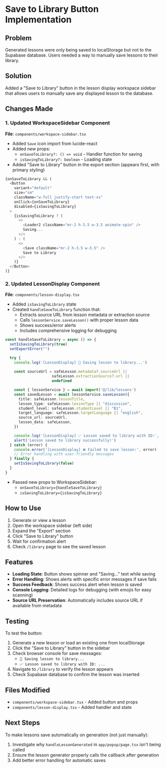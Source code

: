 # Save to Library Button Implementation

## Problem
Generated lessons were only being saved to localStorage but not to the Supabase database. Users needed a way to manually save lessons to their library.

## Solution
Added a "Save to Library" button in the lesson display workspace sidebar that allows users to manually save any displayed lesson to the database.

## Changes Made

### 1. Updated WorkspaceSidebar Component
**File**: `components/workspace-sidebar.tsx`

- Added `Save` icon import from lucide-react
- Added new props:
  - `onSaveToLibrary?: () => void` - Handler function for saving
  - `isSavingToLibrary?: boolean` - Loading state
- Added "Save to Library" button in the export section (appears first, with primary styling)

```typescript
{onSaveToLibrary && (
  <Button
    variant="default"
    size="sm"
    className="w-full justify-start text-xs"
    onClick={onSaveToLibrary}
    disabled={isSavingToLibrary}
  >
    {isSavingToLibrary ? (
      <>
        <Loader2 className="mr-2 h-3.5 w-3.5 animate-spin" />
        Saving...
      </>
    ) : (
      <>
        <Save className="mr-2 h-3.5 w-3.5" />
        Save to Library
      </>
    )}
  </Button>
)}
```

### 2. Updated LessonDisplay Component
**File**: `components/lesson-display.tsx`

- Added `isSavingToLibrary` state
- Created `handleSaveToLibrary` function that:
  - Extracts source URL from lesson metadata or extraction source
  - Calls `lessonService.saveLesson()` with proper lesson data
  - Shows success/error alerts
  - Includes comprehensive logging for debugging

```typescript
const handleSaveToLibrary = async () => {
  setIsSavingToLibrary(true)
  setExportError("")

  try {
    console.log('[LessonDisplay] 💾 Saving lesson to library...')
    
    const sourceUrl = safeLesson.metadata?.sourceUrl || 
                     safeLesson.extractionSource?.url || 
                     undefined

    const { lessonService } = await import('@/lib/lessons')
    const savedLesson = await lessonService.saveLesson({
      title: safeLesson.lessonTitle,
      lesson_type: safeLesson.lessonType || "discussion",
      student_level: safeLesson.studentLevel || "B1",
      target_language: safeLesson.targetLanguage || "english",
      source_url: sourceUrl,
      lesson_data: safeLesson,
    })

    console.log('[LessonDisplay] ✅ Lesson saved to library with ID:', savedLesson.id)
    alert('Lesson saved to library successfully!')
  } catch (error) {
    console.error('[LessonDisplay] ❌ Failed to save lesson:', error)
    // Error handling with user-friendly messages
  } finally {
    setIsSavingToLibrary(false)
  }
}
```

- Passed new props to WorkspaceSidebar:
  - `onSaveToLibrary={handleSaveToLibrary}`
  - `isSavingToLibrary={isSavingToLibrary}`

## How to Use

1. Generate or view a lesson
2. Open the workspace sidebar (left side)
3. Expand the "Export" section
4. Click "Save to Library" button
5. Wait for confirmation alert
6. Check `/library` page to see the saved lesson

## Features

- **Loading State**: Button shows spinner and "Saving..." text while saving
- **Error Handling**: Shows alerts with specific error messages if save fails
- **Success Feedback**: Shows success alert when lesson is saved
- **Console Logging**: Detailed logs for debugging (with emojis for easy scanning)
- **Source URL Preservation**: Automatically includes source URL if available from metadata

## Testing

To test the button:

1. Generate a new lesson or load an existing one from localStorage
2. Click the "Save to Library" button in the sidebar
3. Check browser console for save messages:
   - `💾 Saving lesson to library...`
   - `✅ Lesson saved to library with ID: ...`
4. Navigate to `/library` to verify the lesson appears
5. Check Supabase database to confirm the lesson was inserted

## Files Modified

- `components/workspace-sidebar.tsx` - Added button and props
- `components/lesson-display.tsx` - Added handler and state

## Next Steps

To make lessons save automatically on generation (not just manually):
1. Investigate why `handleLessonGenerated` in `app/popup/page.tsx` isn't being called
2. Ensure the lesson generator properly calls the callback after generation
3. Add better error handling for automatic saves
